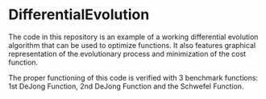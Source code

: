 # DifferentialEvolution
The code in this repository is an example of a working differential evolution algorithm that can be used to optimize functions. It also features graphical representation of the evolutionary process and minimization of the cost function.

The proper functioning of this code is verified with 3 benchmark functions: 1st DeJong Function, 2nd DeJong Function and the Schwefel Function.
